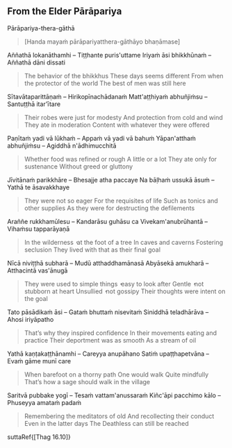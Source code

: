 ## From the Elder Pārāpariya<a id="parapariya"></a>
Pārāpariya-thera-gāthā

> [Handa mayaṁ pārāpariyatthera-gāthāyo bhaṇāmase]

Aññathā lokanāthamhi – Tiṭṭhante puris'uttame
Iriyaṁ āsi bhikkhūnaṁ – Aññathā dāni dissati

<div class="english">

> The behavior of the bhikkhus
> These days seems different
> From when the protector of the world
> The best of men was still here

</div>

Sītavātaparittāṇaṁ – Hirikopīnachādanaṁ
Matt'aṭṭhiyaṁ abhuñjiṁsu – Santuṭṭhā itar'ītare

<div class="english">

> Their robes were just for modesty
> And protection from cold and wind
> They ate in moderation
> Content with whatever they were offered

</div>

Paṇītaṁ yadi vā lūkhaṁ – Appaṁ vā yadi vā bahuṁ
Yāpan'atthaṁ abhuñjiṁsu – Agiddhā n'ādhimucchitā

<div class="english">

> Whether food was refined or rough
> A little or a lot
> They ate only for sustenance
> Without greed or gluttony

</div>

Jīvitānaṁ parikkhāre – Bhesajje atha paccaye
Na bāḷhaṁ ussukā āsuṁ – Yathā te āsavakkhaye

<div class="english">

> They were not so eager
> For the requisites of life
> Such as tonics and other supplies
> As they were for destructing the defilements

</div>

Araññe rukkhamūlesu – Kandarāsu guhāsu ca
Vivekam'anubrūhantā – Vihaṁsu tapparāyaṇā

<div class="english">

> In the wilderness  ̓  at the foot of a tree
> In caves and caverns
> Fostering seclusion
> They lived with that as their final goal

</div>

Nīcā niviṭṭhā subharā – Mudū atthaddhamānasā
Abyāsekā amukharā – Atthacintā vas'ānugā

<div class="english">

> They were used to simple things  ̓  easy to look after
> Gentle  ̓  not stubborn at heart
> Unsullied  ̓  not gossipy
> Their thoughts were intent on the goal

</div>

Tato pāsādikaṁ āsi – Gataṁ bhuttaṁ nisevitaṁ
Siniddhā teladhārāva – Ahosi iriyāpatho

<div class="english">

> That’s why they inspired confidence
> In their movements eating and practice
> Their deportment was as smooth
> As a stream of oil

</div>

Yathā kaṇṭakaṭṭhānamhi – Careyya anupāhano
Satiṁ upaṭṭhapetvāna – Evaṁ gāme munī care

<div class="english">

> When barefoot on a thorny path
> One would walk
> Quite mindfully
> That’s how a sage should walk in the village

</div>

Saritvā pubbake yogī – Tesaṁ vattam'anussaraṁ
Kiñc'āpi pacchimo kālo – Phuseyya amataṁ padaṁ

<div class="english">

> Remembering the meditators of old
> And recollecting their conduct
> Even in the latter days
> The Deathless can still be reached

</div>

suttaRef{[Thag 16.10]}
